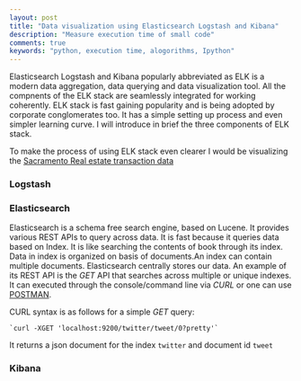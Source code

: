 ```yaml
---
layout: post
title: "Data visualization using Elasticsearch Logstash and Kibana"
description: "Measure execution time of small code"
comments: true
keywords: "python, execution time, alogorithms, Ipython"
---
```


Elasticsearch Logstash and Kibana popularly abbreviated as ELK is a modern data aggregation, data querying and data visualization tool.
All the compnents of the ELK stack are seamlessly integrated for working coherently. ELK stack is fast gaining popularity and is being adopted by
corporate conglomerates too. It has a simple setting up process and even simpler learning curve. I will introduce in brief the three components of ELK stack.

To make the process of using ELK stack even clearer I would be visualizing the [Sacramento Real estate transaction data](https://support.spatialkey.com/spatialkey-sample-csv-data/)


### Logstash


### Elasticsearch

Elasticsearch is a schema free search engine, based on Lucene. It provides various REST APIs to query across data. It is fast because it queries
data based on Index. It is like searching the contents of book through its index. Data in index is organized on basis of documents.An index can contain
multiple documents. Elasticsearch centrally stores our data.
An example of its REST API is the *GET* API that searches across multiple or unique indexes.
It can executed through the console/command line via *CURL* or one can use [POSTMAN](https://chrome.google.com/webstore/detail/postman/fhbjgbiflinjbdggehcddcbncdddomop?hl=en).

CURL syntax is as follows for a simple *GET* query:
    
    `curl -XGET 'localhost:9200/twitter/tweet/0?pretty'`

It returns a json document for the index `twitter` and document id `tweet`



### Kibana







